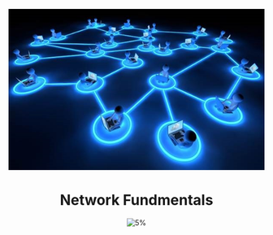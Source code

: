 <div align="center">

![Network Fundmentals](https://github.com/AliElbassuony/TryHackMe/blob/main/images/4.jpg)

</div>


<h1 align="center"> Network Fundmentals </h1>

<div align="center">

![5%](https://progress-bar.dev/5/?title=Progress)

</div>
